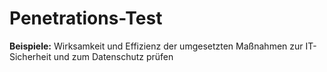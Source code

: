 # Penetrations-Test

**Beispiele:** Wirksamkeit und Effizienz der umgesetzten Maßnahmen zur IT-Sicherheit und zum Datenschutz prüfen
